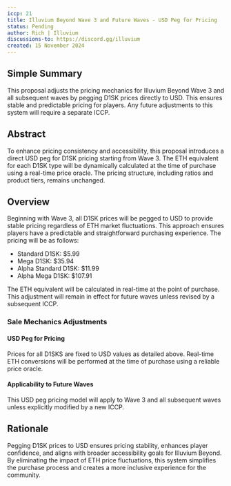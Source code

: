 ```yaml
---
iccp: 21
title: Illuvium Beyond Wave 3 and Future Waves - USD Peg for Pricing
status: Pending
author: Rich | Illuvium
discussions-to: https://discord.gg/illuvium
created: 15 November 2024
---
```


## Simple Summary
This proposal adjusts the pricing mechanics for Illuvium Beyond Wave 3 and all subsequent waves by pegging D1SK prices directly to USD. This ensures stable and predictable pricing for players. Any future adjustments to this system will require a separate ICCP.

## Abstract
To enhance pricing consistency and accessibility, this proposal introduces a direct USD peg for D1SK pricing starting from Wave 3. The ETH equivalent for each D1SK type will be dynamically calculated at the time of purchase using a real-time price oracle. The pricing structure, including ratios and product tiers, remains unchanged.

## Overview
Beginning with Wave 3, all D1SK prices will be pegged to USD to provide stable pricing regardless of ETH market fluctuations. This approach ensures players have a predictable and straightforward purchasing experience. The pricing will be as follows:

- Standard D1SK: $5.99
- Mega D1SK: $35.94
- Alpha Standard D1SK: $11.99
- Alpha Mega D1SK: $107.91


The ETH equivalent will be calculated in real-time at the point of purchase. This adjustment will remain in effect for future waves unless revised by a subsequent ICCP.

### Sale Mechanics Adjustments
#### USD Peg for Pricing

Prices for all D1SKS are fixed to USD values as detailed above.
Real-time ETH conversions will be performed at the time of purchase using a reliable price oracle.
#### Applicability to Future Waves
This USD peg pricing model will apply to Wave 3 and all subsequent waves unless explicitly modified by a new ICCP.
## Rationale
Pegging D1SK prices to USD ensures pricing stability, enhances player confidence, and aligns with broader accessibility goals for Illuvium Beyond. By eliminating the impact of ETH price fluctuations, this system simplifies the purchase process and creates a more inclusive experience for the community. 
